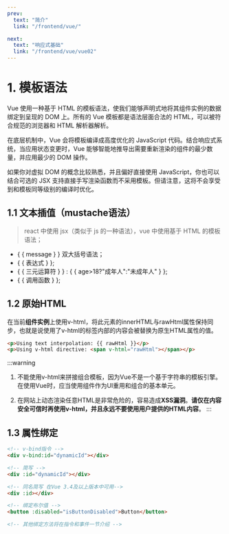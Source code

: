 ```yaml
---
prev:
  text: "简介"
  link: "/frontend/vue/"

next:
  text: "响应式基础"
  link: "/frontend/vue/vue02"
---
```


# 1. 模板语法

Vue 使用一种基于 HTML 的模板语法，使我们能够声明式地将其组件实例的数据绑定到呈现的 DOM 上。所有的 Vue 模板都是语法层面合法的 HTML，可以被符合规范的浏览器和 HTML 解析器解析。

在底层机制中，Vue 会将模板编译成高度优化的 JavaScript 代码。结合响应式系统，当应用状态变更时，Vue 能够智能地推导出需要重新渲染的组件的最少数量，并应用最少的 DOM 操作。

如果你对虚拟 DOM 的概念比较熟悉，并且偏好直接使用 JavaScript，你也可以结合可选的 JSX 支持直接手写渲染函数而不采用模板。但请注意，这将不会享受到和模板同等级别的编译时优化。

## 1.1 文本插值（mustache语法）

> react 中使用 jsx（类似于 js 的一种语法），vue 中使用基于 HTML 的模板语法；

- \{ \{ message \} \} 双大括号语法；
- \{ \{ 表达式 \} \};
- \{ \{ 三元运算符 \} \} : \{ \{ age>18?"成年人":"未成年人" \} \};
- \{ \{ 调用函数 \} \};

## 1.2 原始HTML

在当前**组件实例**上使用v-html，将此元素的innerHTML与rawHtml属性保持同步，也就是说使用了v-html的标签内部的内容会被替换为原生HTML属性的值。

``` html
<p>Using text interpolation: {{ rawHtml }}</p>
<p>Using v-html directive: <span v-html="rawHtml"></span></p>
```

:::warning
1. 不能使用v-html来拼接组合模板，因为Vue不是一个基于字符串的模板引擎。在使用Vue时，应当使用组件作为UI重用和组合的基本单元。

2. 在网站上动态渲染任意HTML是非常危险的，容易造成**XSS漏洞**。**请仅在内容安全可信时再使用v-html，并且永远不要使用用户提供的HTML内容**。
:::

## 1.3 属性绑定


``` html
<!-- v-bind指令 -->
<div v-bind:id="dynamicId"></div>

<!-- 简写 -->
<div :id="dynamicId"></div>

<!-- 同名简写 在Vue 3.4及以上版本中可用-->
<div :id></div>

<!-- 绑定布尔值 -->
<button :disabled="isButtonDisabled">Button</button>

<!-- 其他绑定方法将在指令和事件一节介绍 -->
```
